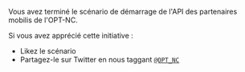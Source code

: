 Vous avez terminé le scénario de démarrage de l'API des partenaires mobilis de l'OPT-NC.

Si vous avez apprécié cette initiative :

- Likez le scénario
- Partagez-le sur Twitter en nous taggant [`@OPT_NC`](https://twitter.com/OPT_NC)